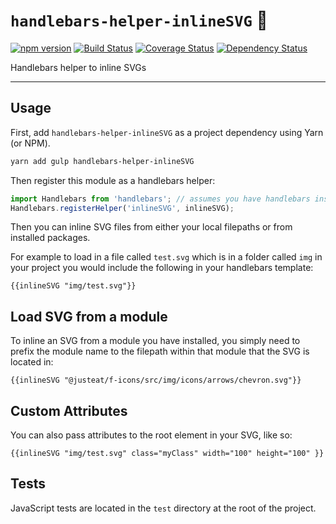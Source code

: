 # `handlebars-helper-inlineSVG` :bear:

[![npm version](https://badge.fury.io/js/%40justeat%2Ff-handlebars-helper-inlinesvg.svg)](https://badge.fury.io/js/%40justeat%2Ff-handlebars-helper-inlinesvg)
[![Build Status](https://travis-ci.org/justeat/f-handlebars-helper-inlinesvg.svg)](https://travis-ci.org/justeat/f-handlebars-helper-inlinesvg)
[![Coverage Status](https://coveralls.io/repos/github/justeat/f-handlebars-helper-inlinesvg/badge.svg)](https://coveralls.io/github/justeat/f-handlebars-helper-inlinesvg)
[![Dependency Status](https://gemnasium.com/badges/github.com/justeat/f-handlebars-helper-inlinesvg.svg)](https://gemnasium.com/github.com/justeat/f-handlebars-helper-inlinesvg)

Handlebars helper to inline SVGs

------

## Usage

First, add `handlebars-helper-inlineSVG` as a project dependency using Yarn (or NPM).

```bash
yarn add gulp handlebars-helper-inlineSVG
```

Then register this module as a handlebars helper:

```js
import Handlebars from 'handlebars'; // assumes you have handlebars installed as a project dependency
Handlebars.registerHelper('inlineSVG', inlineSVG);
````

Then you can inline SVG files from either your local filepaths or from installed packages.

For example to load in a file called `test.svg` which is in a folder called `img` in your project you would include the following in your handlebars template:

```
{{inlineSVG "img/test.svg"}}
```

## Load SVG from a module

To inline an SVG from a module you have installed, you simply need to prefix the module name to the filepath within that module that the SVG is located in:

```
{{inlineSVG "@justeat/f-icons/src/img/icons/arrows/chevron.svg"}}
```


## Custom Attributes

You can also pass attributes to the root element in your SVG, like so:

```
{{inlineSVG "img/test.svg" class="myClass" width="100" height="100" }}
```

## Tests

JavaScript tests are located in the `test` directory at the root of the project.
